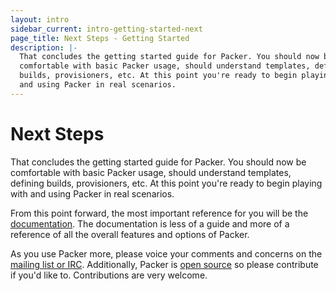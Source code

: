 ```yaml
---
layout: intro
sidebar_current: intro-getting-started-next
page_title: Next Steps - Getting Started
description: |-
  That concludes the getting started guide for Packer. You should now be
  comfortable with basic Packer usage, should understand templates, defining
  builds, provisioners, etc. At this point you're ready to begin playing with
  and using Packer in real scenarios.
---
```


# Next Steps

That concludes the getting started guide for Packer. You should now be
comfortable with basic Packer usage, should understand templates, defining
builds, provisioners, etc. At this point you're ready to begin playing with and
using Packer in real scenarios.

From this point forward, the most important reference for you will be the
[documentation](/docs/index.html). The documentation is less of a guide and more of a
reference of all the overall features and options of Packer.

As you use Packer more, please voice your comments and concerns on the [mailing
list or IRC](/community.html). Additionally, Packer is [open
source](https://github.com/hashicorp/packer) so please contribute if you'd like
to. Contributions are very welcome.
